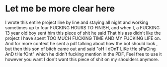 # Let me be more clear here
I wrote this entire project line by line and staying all night and working sometimes up to four FUCKING HOURS TO FINISH, and when I,
a FUCKING 13 year old boy sent him this piece of shit he said That his ass didn't like the project I have spent TOO MUCH FUCKING TIME AND MY FUCKING LIFE on.
And for more context 
he sent a pdf talking about how the bot should look , but then this son of bitch came out and said "oH I dOnT LiKe tHe sPaCing AnD tHe fOnt" which he didn't fucking mention in the PDF, 
Feel free to use it however you want I don't want this piece of shit on my shoulders anymore.
